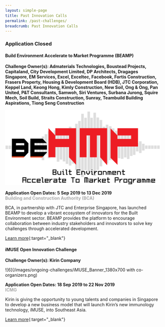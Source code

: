 ```yaml
---
layout: simple-page
title: Past Innovation Calls
permalink: /past-challenges/
breadcrumb: Past Innovation Calls
---
```


### **Application Closed**

#### Build Environment Accelerate to Market Programme (BEAMP)

**Challenge Owner(s): Admaterials Technologies, Boustead Projects, Capitaland, City Development Limited, DP Architects, Dragages Singapore, EM Services, Excel, Exceltec, Facebook, Fortis Construction, Frasers Property, Housing & Development Board (HDB), JTC Corporation, Keppel Land, Keong Hong, Kimly Construction, New Soil, Ong & Ong, Pan United, P&T Consultants, Samwoh, Siri Ventures, Surbana Jurong, Squire Mech, Soil Build, Straits Construction, Sunray, Teambuild Building Aspirations, Tiong Seng Construction**<br>

![7](/images/ongoing-challenges/BEAMP.PNG)

**Application Open Dates: 5 Sep 2019 to 13 Dec 2019**<br>
<font color=" #a9a9a9"><b>Building and Construction Authority (BCA)</b></font>

BCA, in partnership with JTC and Enterprise Singapore, has launched BEAMP to develop a vibrant ecosystem of innovators for the Built Environment sector. BEAMP provides the platform to encourage collaboration between industry stakeholders and innovators to solve key challenges through accelerated development.

[Learn more](https://www.tnb.vc/beamp){:target="_blank"}

#### iMUSE Open Innovation Challenge

**Challenge Owner(s): Kirin Company**<br>

![6](/images/ongoing-challenges/iMUSE_Banner_1380x700 with co-organizers.png)

**Application Open Dates: 18 Sep 2019 to 22 Nov 2019**<br>
<font color=" #a9a9a9"><b>ICMG</b></font>

Kirin is giving the opportunity to young talents and companies in Singapore to develop a new business model that will launch Kirin’s new immunology technology, iMUSE, into Southeast Asia.

[Learn more](https://www.imuse-innovationchallenge.com/en/challenges/imuse-innovation-challenge?lang=en){:target="_blank"}




